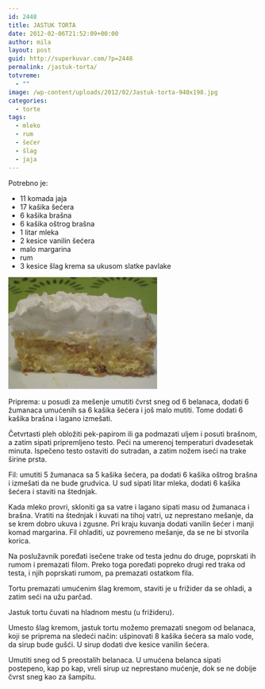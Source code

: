 ```yaml
---
id: 2448
title: JASTUK TORTA
date: 2012-02-06T21:52:09+00:00
author: mila
layout: post
guid: http://superkuvar.com/?p=2448
permalink: /jastuk-torta/
totvreme:
  - ""
image: /wp-content/uploads/2012/02/Jastuk-torta-940x198.jpg
categories:
  - torte
tags:
  - mleko
  - rum
  - šećer
  - šlag
  - jaja
---
```

Potrebno je:

  * 11 komada jaja
  * 17 kašika šećera
  * 6 kašika brašna
  * 6 kašika oštrog brašna
  * 1 litar mleka
  * 2 kesice vanilin šećera
  * malo margarina
  * rum
  * 3 kesice šlag krema sa ukusom slatke pavlake

<img class="alignnone size-medium wp-image-2449" title="Jastuk torta" src="/wp-content/uploads/2012/02/Jastuk-torta-300x225.jpg" alt="" width="300" height="225" /> 

Priprema: u posudi za mešenje umutiti čvrst sneg od 6 belanaca, dodati 6 žumanaca umućenih sa 6 kašika šećera i još malo mutiti. Tome dodati 6 kašika brašna i lagano izmešati.

Četvrtasti pleh obložiti pek-papirom ili ga podmazati uljem i posuti brašnom, a zatim sipati pripremljeno testo. Peći na umerenoj temperaturi dvadesetak minuta. Ispečeno testo ostaviti do sutradan, a zatim nožem iseći na trake širine prsta.

Fil: umutiti 5 žumanaca sa 5 kašika šećera, pa dodati 6 kašika oštrog brašna i izmešati da ne bude grudvica. U sud sipati litar mleka, dodati 6 kašika šećera i staviti na štednjak.

Kada mleko provri, skloniti ga sa vatre i lagano sipati masu od žumanaca i brašna. Vratiti na štednjak i kuvati na tihoj vatri, uz neprestano mešanje, da se krem dobro ukuva i zgusne. Pri kraju kuvanja dodati vanilin šećer i manji komad margarina. Fil ohladiti, uz povremeno mešanje, da se ne bi stvorila korica.

Na poslužavnik poređati isečene trake od testa jednu do druge, poprskati ih rumom i premazati filom. Preko toga poređati popreko drugi red traka od testa, i njih poprskati rumom, pa premazati ostatkom fila.

Tortu premazati umućenim šlag kremom, staviti je u frižider da se ohladi, a zatim seći na užu parčad.

Jastuk tortu čuvati na hladnom mestu (u frižideru).

Umesto šlag kremom, jastuk tortu možemo premazati snegom od belanaca, koji se priprema na sledeći način: ušpinovati 8 kašika šećera sa malo vode, da sirup bude gušći. U sirup dodati dve kesice vanilin šećera.

Umutiti sneg od 5 preostalih belanaca. U umućena belanca sipati postepeno, kap po kap, vreli sirup uz neprestano mućenje, dok se ne dobije čvrst sneg kao za šampitu.